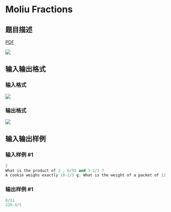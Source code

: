 # Moliu Fractions

## 题目描述

[problemUrl]: https://uva.onlinejudge.org/index.php?option=com_onlinejudge&Itemid=8&category=23&page=show_problem&problem=2089

[PDF](https://uva.onlinejudge.org/external/111/p11148.pdf)

![](https://cdn.luogu.com.cn/upload/vjudge_pic/UVA11148/55b8f644b3eeab2d13e23620132dc583813d407b.png)

## 输入输出格式

### 输入格式

![](https://cdn.luogu.com.cn/upload/vjudge_pic/UVA11148/6e9600bf7aca76c86aadb8e716ce060c934008e2.png)

### 输出格式

![](https://cdn.luogu.com.cn/upload/vjudge_pic/UVA11148/17808a304eee0c0faf7bfa141ed16d246e4d5bdc.png)

## 输入输出样例

### 输入样例 #1

```cpp
2
What is the product of 2 , 6/55 and 3-1/3 ?
A cookie weighs exactly 18-2/5 g. What is the weight of a packet of 12 cookies?
```


### 输出样例 #1

```cpp
8/11
220-4/5
```



